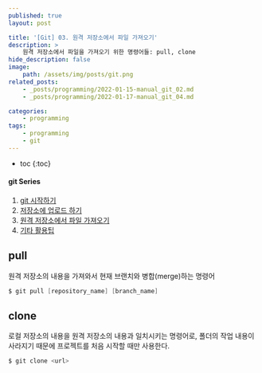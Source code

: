```yaml
---
published: true
layout: post

title: '[Git] 03. 원격 저장소에서 파일 가져오기'
description: >
    원격 저장소에서 파일을 가져오기 위한 명령어들: pull, clone
hide_description: false
image:
    path: /assets/img/posts/git.png
related_posts:
    - _posts/programming/2022-01-15-manual_git_02.md
    - _posts/programming/2022-01-17-manual_git_04.md

categories:
    - programming
tags:
    - programming
    - git
---
```

* toc
{:toc}

<h4>git Series</h4>
<div class="taxonomy__index">
    <ol class="description">
        <li><a href="/programming/manual_git_01/">git 시작하기</a></li>
        <li><a href="/programming/manual_git_02/">저장소에 업로드 하기</a></li>
        <li><a href="/programming/manual_git_03/">원격 저장소에서 파일 가져오기</a></li>
        <li><a href="/programming/manual_git_04/">기타 활용팁</a></li>
    </ol>
</div>

## pull

원격 저장소의 내용을 가져와서 현재 브랜치와 병합(merge)하는 명령어  

```powershell
$ git pull [repository_name] [branch_name]
```

## clone

로컬 저장소의 내용을 원격 저장소의 내용과 일치시키는 명령어로, 폴더의 작업 내용이 사라지기 때문에 프로젝트를 처음 시작할 때만 사용한다.  

```powershell
$ git clone <url>
```